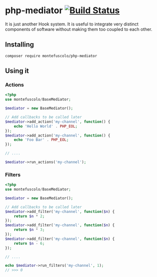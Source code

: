 # php-mediator [![Build Status](https://travis-ci.org/fabiomontefuscolo/php-mediator.svg?branch=master)](https://travis-ci.org/fabiomontefuscolo/php-mediator)

It is just another Hook system. It is useful to integrate very distinct components of software without making them too coupled to each other.


## Installing

```shell
composer require montefuscolo/php-mediator
```


## Using it

### Actions

```php
<?php
use montefuscolo/BaseMediator;

$mediator = new BaseMediator();

// Add callbacks to be called later
$mediator->add_action('my-channel', function() {
    echo 'Hello World' . PHP_EOL;
});
$mediator->add_action('my-channel', function() {
    echo 'Foo Bar' . PHP_EOL;
});

// .... 

$mediator->run_actions('my-channel');
```


### Filters

```php
<?php
use montefuscolo/BaseMediator;

$mediator = new BaseMediator();

// Add callbacks to be called later
$mediator->add_filter('my-channel', function($n) {
    return $n * 2;
});
$mediator->add_filter('my-channel', function($n) {
    return $n * 3;
});
$mediator->add_filter('my-channel', function($n) {
    return $n - 6;
});

// .... 

echo $mediator->run_filters('my-channel', 1);
// >>> 0
```
